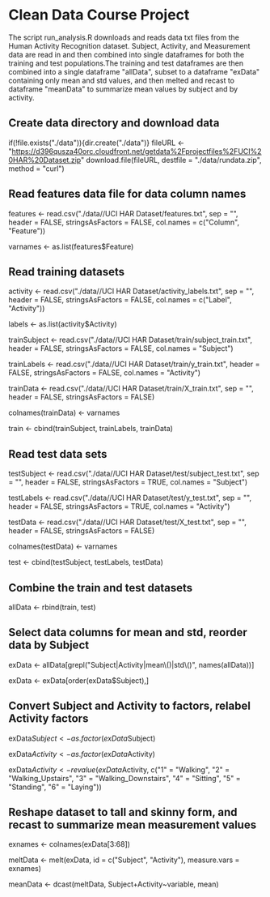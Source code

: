 # Clean Data Course Project

The script run_analysis.R downloads and reads data txt files from the Human Activity Recognition dataset. Subject, Activity, and Measurement data are read in and then combined into single dataframes for both the training and test populations.The training and test dataframes are then combined into a single dataframe "allData", subset to a dataframe "exData" containing only mean and std values, and then melted and recast to dataframe "meanData" to summarize mean values by subject and by activity.

## Create data directory and download data
if(!file.exists("./data")){dir.create("./data")}
fileURL <- "https://d396qusza40orc.cloudfront.net/getdata%2Fprojectfiles%2FUCI%20HAR%20Dataset.zip"
download.file(fileURL, destfile = "./data/rundata.zip", method = "curl")

## Read features data file for data column names
features <- read.csv("./data//UCI HAR Dataset/features.txt", 
                     sep = "", 
                     header = FALSE, 
                     stringsAsFactors = FALSE, 
                     col.names = c("Column", "Feature"))
                     
varnames <- as.list(features$Feature)

## Read training datasets
activity <- read.csv("./data//UCI HAR Dataset/activity_labels.txt", 
                    sep = "", 
                    header = FALSE,
                    stringsAsFactors = FALSE,
                    col.names = c("Label", "Activity"))
                    
labels <- as.list(activity$Activity)

trainSubject <- read.csv("./data//UCI HAR Dataset/train/subject_train.txt", 
                         header = FALSE, 
                         stringsAsFactors = FALSE, 
                         col.names = "Subject")
                         
trainLabels <- read.csv("./data//UCI HAR Dataset/train/y_train.txt", 
                         header = FALSE, 
                         stringsAsFactors = FALSE, 
                         col.names = "Activity")
                         
trainData <- read.csv("./data//UCI HAR Dataset/train/X_train.txt", 
                      sep = "", 
                      header = FALSE, 
                      stringsAsFactors = FALSE)
                      
colnames(trainData) <- varnames

train <- cbind(trainSubject, trainLabels, trainData)

## Read test data sets
testSubject <- read.csv("./data//UCI HAR Dataset/test/subject_test.txt", 
                        sep = "", 
                        header = FALSE, 
                        stringsAsFactors = TRUE, 
                        col.names = "Subject")
                        
testLabels <- read.csv("./data//UCI HAR Dataset/test/y_test.txt", 
                        sep = "", 
                        header = FALSE, 
                        stringsAsFactors = TRUE, 
                        col.names = "Activity")
                        
testData <- read.csv("./data//UCI HAR Dataset/test/X_test.txt", 
                     sep = "", 
                     header = FALSE, 
                     stringsAsFactors = FALSE)
                     
colnames(testData) <- varnames

test <- cbind(testSubject, testLabels, testData)

## Combine the train and test datasets
allData <- rbind(train, test)

## Select data columns for mean and std, reorder data by Subject
exData <- allData[grepl("Subject|Activity|mean\\()|std\\()", names(allData))]

exData <- exData[order(exData$Subject),]

## Convert Subject and Activity to factors, relabel Activity factors
exData$Subject <- as.factor(exData$Subject)

exData$Activity <- as.factor(exData$Activity)

exData$Activity <- revalue(exData$Activity, c("1" = "Walking", 
                                              "2" = "Walking_Upstairs", 
                                              "3" = "Walking_Downstairs",
                                              "4" = "Sitting", 
                                              "5" = "Standing", 
                                              "6" = "Laying"))


## Reshape dataset to tall and skinny form, and recast to summarize mean measurement values
exnames <- colnames(exData[3:68])

meltData <- melt(exData, id = c("Subject", "Activity"), measure.vars = exnames)

meanData <- dcast(meltData, Subject+Activity~variable, mean)
